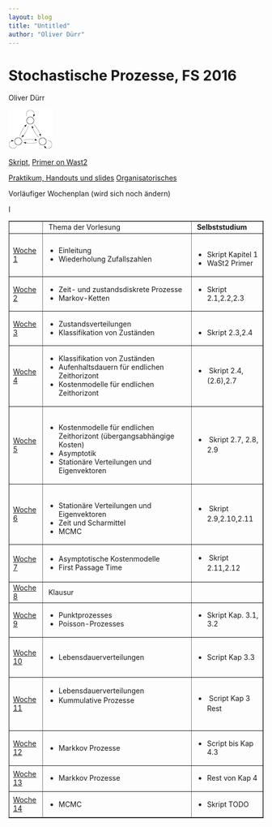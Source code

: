 ```yaml
---
layout: blog
title: "Untitled"
author: "Oliver Dürr"
---
```



# Stochastische Prozesse, FS 2016

Oliver Dürr

![customLogo.png](customLogo.png)


[Skript](Skript_StoP_dueo.pdf),  [Primer on Wast2](PrimerWaSt2.pdf) 


[Praktikum, Handouts und slides](aufgaben.html)
[Organisatorisches](orga/)


Vorläufiger Wochenplan (wird sich noch ändern)
<table border="1" style="vertical-align: top">
<tbody>
<tr>
<td>&nbsp;</td>
<td>&nbsp;Thema der Vorlesung</td>
<td>&nbsp;<strong>Selbststudium</strong></td>
</tr>

<tr>
<td><a href="woche1">Woche 1</a></td>
<td>
<ul>
<li>Einleitung</span></li>
<li>Wiederholung&nbsp;Zufallszahlen</span></li>
</ul>
</td>

<td>&nbsp;
<ul>
<li>Skript Kapitel 1</li>
<li>WaSt2 Primer</li>
</ul>
</td>
</tr>
<tr>


<td><a href="woche2">Woche 2</a></td>
<td>
<ul>
<li>Zeit- und zustandsdiskrete Prozesse</li>
<li>Markov-Ketten</li>
</ul>
</td>
<td>
<ul>
<li>Skript 2.1,2.2,2.3</li>
</ul>
</td>
</tr>
<tr>
<td><a href="woche3">Woche 3</a></td>
<td>
<ul>
<li>Zustandsverteilungen&nbsp;</li>
<li>Klassifikation von Zust&auml;nden</li>
</ul>
</td>
<td>&nbsp;
<ul>
<li>Skript 2.3,2.4</li>
</ul>
</td>
</tr>
<tr>

I<td><a href="woche4">Woche 4</a></td>
<td>
<ul>
<li>Klassifikation von Zust&auml;nden</li>
<li>Aufenhaltsdauern f&uuml;r endlichen Zeithorizont</li>
<li>Kostenmodelle f&uuml;r endlichen Zeithorizont</li>
</ul>
</td>
<td>
<ul>
<li><span style="line-height: 1.42857;">&nbsp;</span><span style="line-height: 1.42857;">Skript 2.4,(2.6),2.7</span></li>
</ul>
</td>
</tr>
<tr>
<td><a href="woche5">Woche 5</a></td>
<td><br />
<ul>
<li>Kostenmodelle f&uuml;r endlichen Zeithorizont (&uuml;bergangsabh&auml;ngige Kosten)</li>
<li>Asymptotik</li>
<li>Station&auml;re Verteilungen und Eigenvektoren</li>
</ul>
</td>
<td>
<ul>
<li><span style="line-height: 1.42857;">&nbsp;Skript 2.7, 2.8, 2.9 </span></li>
</ul>
</td>
</tr>
<tr>
<td><a href="woche6">Woche 6</a></td>
<td><br />
<ul>
<li>Station&auml;re Verteilungen und Eigenvektoren</li>
<li>Zeit und Scharmittel</li>
<li>MCMC</li>
</ul>
</td>
<td>
<ul>
<li><span style="line-height: 1.42857;">&nbsp;Skript 2.9,2.10,2.11 </span></li>
</ul>
</td>
</tr>
<tr>


<td><a href="woche7">Woche 7</a></td>
<td>
<ul>
<li>Asymptotische Kostenmodelle</li>
<li>First Passage Time</li>
</ul>
</td>
<td>
<ul>
<li><span style="line-height: 1.42857;">&nbsp;Skript 2.11,2.12 </span></li>
</ul>
</td>
</tr>



<tr>
<td><a href="woche8">Woche 8</a></td>
<td>&nbsp;Klausur</td>
<td>&nbsp;</td>
</tr>


<tr>
<td><a href="woche9">Woche 9</a></td>
<td>
<ul>
<li>Punktprozesses</li>
<li>Poisson-Prozesses</li>
</ul>
</td>
<td>
<ul>
<li>Skript Kap. 3.1, 3.2</li>
</ul>
</td>
</tr>
<tr>


<td><a href="woche10">Woche 10</a></td>
<td>
<ul>
<li>
<div class="page" title="Page 82">
<div class="layoutArea">
<div class="column">
<p>Lebensdauerverteilungen&nbsp;</p>
</div>
</div>
</div>
</li>
</ul>
</td>
<td>
<ul>
<li>Script Kap 3.3</li>
</ul>
</td>
</tr>
<tr>
<td><a href="woche11">Woche 11</a></td>
<td>
<div class="page" title="Page 82">
<div class="layoutArea">
<div class="column">
<ul>
<li><span style="line-height: 1.42857;">Lebensdauerverteilungen</span></li>
<li>Kummulative Prozesse</li>
</ul>
<p style="line-height: 1.42857;">&nbsp;</p>
</div>
</div>
</div>
</td>
<td>
<ul>
<li><span style="line-height: 1.42857;">&nbsp;Script Kap 3 Rest</span></li>
</ul>
</td>
</tr>
<tr>
<td><a href="woche12">Woche 12</a></td>
<td>
<div class="page" title="Page 82">
<div class="layoutArea">
<div class="column">
<ul>
<li>Markkov Prozesse</li>
</ul>
</div>
</div>
</div>
</td>
<td>
<ul>
<li>Script bis Kap 4.3</li>
</ul>
</td>
</tr>
<tr>
<td><a href="woche13">Woche 13</a></td>
<td>
<div class="page" title="Page 82">
<div class="layoutArea">
<div class="column">
<ul>
<li>Markkov Prozesse</li>
</ul>
</div>
</div>
</div>
</td>
<td>
<ul>
<li>Rest von Kap 4</li>
</ul>
</td>
</tr>

<tr>
<td><a href="woche14">Woche 14</a></td>
<td>
<ul>
<li>MCMC</li>
</ul>
</td>
<td>
<ul>
<li>Skript TODO</li>
</ul>
</td>
</tr>
<tr>


</tbody>
</table>
